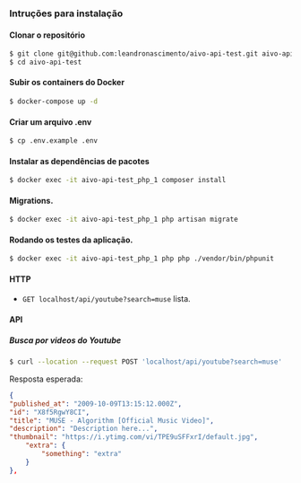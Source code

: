 ### Intruções para instalação
#### Clonar o repositório

``` bash
$ git clone git@github.com:leandronascimento/aivo-api-test.git aivo-api-test
$ cd aivo-api-test
```

#### Subir os containers do Docker
``` bash
$ docker-compose up -d
```

#### Criar um arquivo .env
``` bash
$ cp .env.example .env
```

#### Instalar as dependências de pacotes
``` bash
$ docker exec -it aivo-api-test_php_1 composer install
```

#### Migrations.
``` bash
$ docker exec -it aivo-api-test_php_1 php artisan migrate
```

#### Rodando os testes da aplicação.
``` bash
$ docker exec -it aivo-api-test_php_1 php php ./vendor/bin/phpunit
```

#### HTTP
- `GET localhost/api/youtube?search=muse` lista.

#### API
##### Busca por videos do Youtube
``` bash
$ curl --location --request POST 'localhost/api/youtube?search=muse'
```

Resposta esperada:
```json
{
"published_at": "2009-10-09T13:15:12.000Z",
"id": "X8f5RgwY8CI",
"title": "MUSE - Algorithm [Official Music Video]",
"description": "Description here...",
"thumbnail": "https://i.ytimg.com/vi/TPE9uSFFxrI/default.jpg",
	"extra": {
		"something": "extra"
	}
},
```
